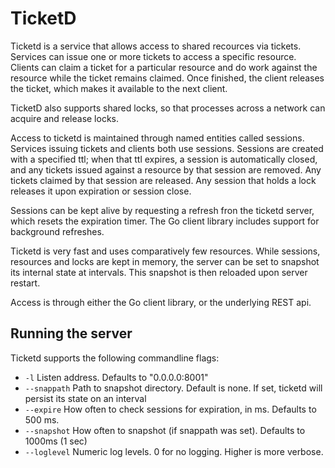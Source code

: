 # TicketD 

Ticketd is a service that allows access to shared recources via tickets. Services can issue one or more tickets to access a specific resource. Clients
can claim a ticket for a particular resource and do work against the resource while the ticket remains claimed. Once finished, the client releases the ticket, which makes it 
available to the next client.

TicketD also supports shared locks, so that processes across a network can acquire and release locks.

Access to ticketd is maintained through named entities called sessions. Services issuing tickets and clients both use sessions. Sessions are created with a specified ttl; when
that ttl expires, a session is automatically closed, and any tickets issued against a resource by that session are removed. Any tickets claimed by that session are released. 
Any session that holds a lock releases it upon expiration or session close.

Sessions can be kept alive by requesting a refresh fron the ticketd server, which resets the expiration timer. The Go client library includes support for background refreshes.

Ticketd is very fast and uses comparatively few resources. While sessions, resources and locks are kept in memory, the server can be set to snapshot its internal state at
intervals. This snapshot is then reloaded upon server restart.

Access is through either the Go client library, or the underlying REST api.

## Running the server

Ticketd supports the following commandline flags:

* `-l` Listen address. Defaults to "0.0.0.0:8001"
* `--snappath` Path to snapshot directory. Default is none. If set, ticketd will persist its state on an interval
* `--expire` How often to check sessions for expiration, in ms. Defaults to 500 ms.
* `--snapshot` How often to snapshot (if snappath was set). Defaults to 1000ms (1 sec)
* `--loglevel` Numeric log levels. 0 for no logging. Higher is more verbose.

